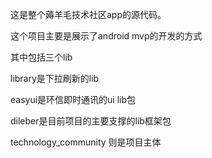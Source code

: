 这是整个薅羊毛技术社区app的源代码。

这个项目主要是展示了android mvp的开发的方式

其中包括三个lib

library是下拉刷新的lib

easyui是环信即时通讯的ui lib包

dileber是目前项目的主要支撑的lib框架包



technology_community 则是项目主体
